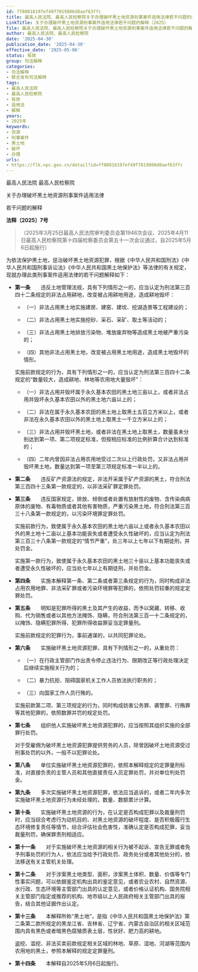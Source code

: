 ```yaml
---
id: ff80818197ef49f7019806d8aef63ffc
title: 最高人民法院、最高人民检察院关于办理破坏黑土地资源刑事案件适用法律若干问题的解释
LinkTitle: 关于办理破坏黑土地资源刑事案件适用法律若干问题的解释（2025）
file: 最高人民法院、最高人民检察院关于办理破坏黑土地资源刑事案件适用法律若干问题的解释_20250430_ff80818197ef49f7019806d8aef63ffc.docx
author: 最高人民法院、最高人民检察院
date: '2025-04-30'
publication_date: '2025-04-30'
effective_date: '2025-05-06'
status: 有效
group: 司法解释
categories:
- 司法解释
- 联合发布司法解释
tags:
- 最高人民法院
- 最高人民检察院
- 有效
- 适用法
- 解释
years:
- 2025年
keywords:
- 资源
- 刑事案件
- 黑土地
- 破坏
- 办理
urls:
- https://flk.npc.gov.cn/detail?id=ff80818197ef49f7019806d8aef63ffc
---
```


最高人民法院 最高人民检察院

关于办理破坏黑土地资源刑事案件适用法律

若干问题的解释

**法释〔2025〕7号**

> （2025年3月25日最高人民法院审判委员会第1946次会议、2025年4月11日最高人民检察院第十四届检察委员会第五十一次会议通过，自2025年5月6日起施行）

为依法保护黑土地，惩治破坏黑土地资源犯罪，根据《中华人民共和国刑法》《中华人民共和国刑事诉讼法》《中华人民共和国黑土地保护法》等法律的有关规定，现就办理此类刑事案件适用法律的若干问题解释如下：

- **第一条**　　违反土地管理法规，具有下列情形之一的，应当认定为刑法第三百四十二条规定的非法占用耕地，改变被占用耕地用途，造成耕地毁坏：

  - （一）非法占用黑土地实施建房、建窑、建坟、挖湖造景等工程建设的；

  - （二）非法占用黑土地实施挖砂、采石、采矿、取土等活动的；

  - （三）非法占用黑土地排放污染物、堆放废弃物等造成黑土地被严重污染的；

  - （四）其他非法占用黑土地，改变被占用黑土地用途，造成黑土地毁坏的情形。

  实施前款规定的行为，具有下列情形之一的，应当认定为刑法第三百四十二条规定的“数量较大，造成耕地、林地等农用地大量毁坏”：

  - （一）非法占用并毁坏属于永久基本农田的黑土地三亩以上，或者非法占用并毁坏永久基本农田以外的黑土地六亩以上的；

  - （二）非法在属于永久基本农田的黑土地上取黑土五百立方米以上，或者非法在永久基本农田以外的黑土地上取黑土一千立方米以上的；

  - （三）非法占用并毁坏黑土地，或者非法在黑土地上取黑土，数量虽未分别达到第一项、第二项规定标准，但按相应标准的比例折算合计达到标准的；

  - （四）二年内曾因非法占用农用地受过二次以上行政处罚，又非法占用并毁坏黑土地，数量达到第一项至第三项规定标准一半以上的。

- **第二条**　　违反矿产资源法的规定，非法开采属于矿产资源的黑土，符合刑法第三百四十三条第一款规定的，以非法采矿罪定罪处罚。

- **第三条**　　违反国家规定，排放、倾倒或者处置有放射性的废物、含传染病病原体的废物、有毒物质或者其他有害物质，严重污染黑土地，符合刑法第三百三十八条第一款规定的，以污染环境罪定罪处罚。

  实施前款行为，致使属于永久基本农田的黑土地六亩以上或者永久基本农田以外的黑土地十二亩以上基本功能丧失或者遭受永久性破坏的，应当认定为刑法第三百三十八条第一款规定的“情节严重”，处三年以上七年以下有期徒刑，并处罚金。

  实施第一款行为，致使属于永久基本农田的黑土地三十亩以上基本功能丧失或者遭受永久性破坏的，应当处七年以上有期徒刑，并处罚金。

- **第四条**　　实施本解释第一条、第二条或者第三条规定的行为，同时构成非法占用农用地罪、非法采矿罪或者污染环境罪等犯罪的，依照处罚较重的规定定罪处罚。

- **第五条**　　明知是犯罪所得的黑土及其产生的收益，而予以窝藏、转移、收购、代为销售或者以其他方法掩饰、隐瞒，符合刑法第三百一十二条规定的，以掩饰、隐瞒犯罪所得、犯罪所得收益罪妥当定罪量刑。

  实施前款规定的犯罪行为，事前通谋的，以共同犯罪论处。

- **第六条**　　实施破坏黑土地资源犯罪，具有下列情形之一的，从重处罚：

  - （一）在行政主管部门作出责令停止违法行为、限期改正等行政处理决定后继续实施相关行为的；

  - （二）暴力抗拒、阻碍国家机关工作人员依法执行职务的；

  - （三）向国家工作人员行贿的。

  实施前款第二项、第三项规定的行为，同时构成妨害公务罪、袭警罪、行贿罪等其他犯罪的，依照数罪并罚的规定处罚。

- **第七条**　　组织他人实施破坏黑土地资源犯罪的，应当按照其组织实施的全部罪行处罚。

  对于受雇佣为破坏黑土地资源犯罪提供劳务的人员，除曾因破坏土地资源受过刑事处罚的以外，一般不以犯罪论处。

- **第八条**　　单位实施破坏黑土地资源犯罪的，依照本解释规定的定罪量刑标准，对直接负责的主管人员和其他直接责任人员定罪处罚，并对单位判处罚金。

- **第九条**　　多次实施破坏黑土地资源犯罪，依法应当追诉的，或者二年内多次实施破坏黑土地资源行为未经处理的，数量、数额累计计算。

- **第十条**　　实施破坏黑土地资源的行为，在认定是否构成犯罪以及裁量刑罚时，应当综合考虑行为动机目的、对黑土地资源的破坏程度、是否积极履行生态环境修复责任等情节，综合评估社会危害性，准确认定是否构成犯罪，妥当裁量刑罚，确保罪责刑相适应。

- **第十一条**　　对于实施破坏黑土地资源的相关行为被不起诉、宣告无罪或者免予刑事处罚的行为人，依法应当给予行政处罚、政务处分或者其他处分的，依法移送有关主管机关处理。

- **第十二条**　　对于涉案黑土地类型、面积，涉案黑土体积、数量、价值等专门性事实问题，可以依据鉴定机构出具的鉴定意见，或者农业农村、自然资源、水行政、生态环境等主管部门出具的认定意见，或者价格认证机构、国务院相关主管部门指定或推荐的机构、地市级以上人民政府相关主管部门出具的报告，结合其他证据作出认定。

- **第十三条**　　本解释所称“黑土地”，是指《中华人民共和国黑土地保护法》第二条第二款所规定的黑龙江省、吉林省、辽宁省、内蒙古自治区的相关区域范围内具有黑色或者暗黑色腐殖质表土层，性状好、肥力高的耕地。

  盗挖、滥挖、非法买卖前款规定相关区域的林地、草原、湿地、河湖等范围内农用地的黑土，参照本解释的规定定罪量刑。

- **第十四条**　　本解释自2025年5月6日起施行。
